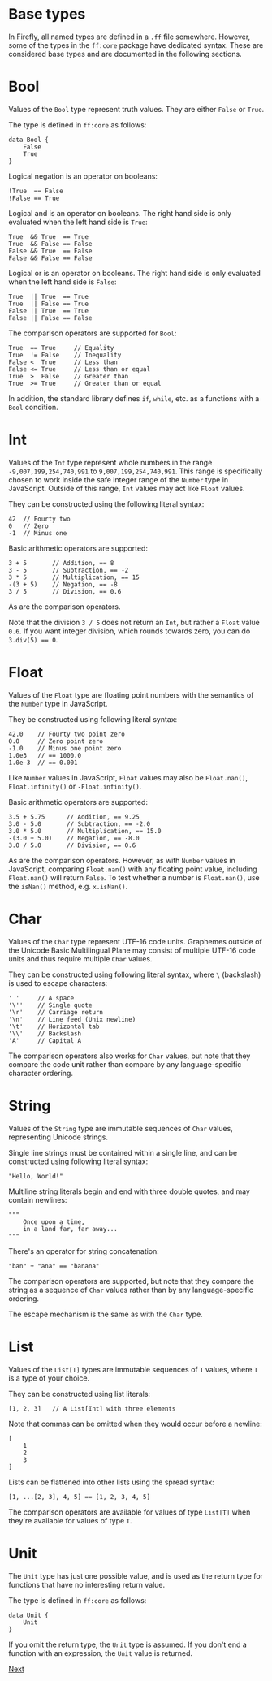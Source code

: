 # Base types

In Firefly, all named types are defined in a `.ff` file somewhere. 
However, some of the types in the `ff:core` package have dedicated syntax.
These are considered base types and are documented in the following sections.


# Bool

Values of the `Bool` type represent truth values. They are either `False` or `True`.

The type is defined in `ff:core` as follows:

```firefly
data Bool {
    False
    True
}
```

Logical negation is an operator on booleans:

```firefly
!True  == False
!False == True
```

Logical and is an operator on booleans. The right hand side is only evaluated when the left hand side is `True`:

```firefly
True  && True  == True
True  && False == False
False && True  == False
False && False == False
```

Logical or is an operator on booleans. The right hand side is only evaluated when the left hand side is `False`:

```firefly
True  || True  == True
True  || False == True
False || True  == True
False || False == False
```

The comparison operators are supported for `Bool`:

```firefly
True  == True     // Equality
True  != False    // Inequality
False <  True     // Less than
False <= True     // Less than or equal
True  >  False    // Greater than
True  >= True     // Greater than or equal
```

In addition, the standard library defines `if`, `while`, etc. as a functions with a `Bool` condition.


# Int

Values of the `Int` type represent whole numbers in the range `-9,007,199,254,740,991` to `9,007,199,254,740,991`. This range is specifically chosen to work inside the safe integer range of the `Number` type in JavaScript. Outside of this range, `Int` values may act like `Float` values.

They can be constructed using the following literal syntax:

```firefly
42  // Fourty two
0   // Zero
-1  // Minus one
```

Basic arithmetic operators are supported:

```firefly
3 + 5       // Addition, == 8
3 - 5       // Subtraction, == -2
3 * 5       // Multiplication, == 15
-(3 + 5)    // Negation, == -8
3 / 5       // Division, == 0.6
```

As are the comparison operators.

Note that the division `3 / 5` does not return an `Int`, but rather a `Float` value `0.6`. If you want integer division, which rounds towards zero, you can do `3.div(5) == 0`.


# Float

Values of the `Float` type are floating point numbers with the semantics of the `Number` type in JavaScript.

They be constructed using following literal syntax:

```firefly
42.0    // Fourty two point zero
0.0     // Zero point zero
-1.0    // Minus one point zero
1.0e3   // == 1000.0
1.0e-3  // == 0.001
```

Like `Number` values in JavaScript, `Float` values may also be `Float.nan()`, `Float.infinity()` or `-Float.infinity()`.

Basic arithmetic operators are supported:

```firefly
3.5 + 5.75      // Addition, == 9.25
3.0 - 5.0       // Subtraction, == -2.0
3.0 * 5.0       // Multiplication, == 15.0
-(3.0 + 5.0)    // Negation, == -8.0
3.0 / 5.0       // Division, == 0.6
```

As are the comparison operators. 
However, as with `Number` values in JavaScript, comparing `Float.nan()` with any floating point value, including `Float.nan()` will return `False`.
To test whether a number is `Float.nan()`, use the `isNan()` method, e.g. `x.isNan()`.


# Char

Values of the `Char` type represent UTF-16 code units. 
Graphemes outside of the Unicode Basic Multilingual Plane may consist of multiple UTF-16 code units and thus require multiple `Char` values.

They can be constructed using following literal syntax, where `\` (backslash) is used to escape characters:

```firefly
' '     // A space
'\''    // Single quote
'\r'    // Carriage return
'\n'    // Line feed (Unix newline)
'\t'    // Horizontal tab
'\\'    // Backslash
'A'     // Capital A
```

The comparison operators also works for `Char` values, but note that they compare the code unit rather than compare by any language-specific character ordering.


# String

Values of the `String` type are immutable sequences of `Char` values, representing Unicode strings. 

Single line strings must be contained within a single line, and can be constructed using following literal syntax:

```firefly
"Hello, World!"
```

Multiline string literals begin and end with three double quotes, and may contain newlines:

```firefly
"""
    Once upon a time,
    in a land far, far away...
"""
```

There's an operator for string concatenation:

```firefly
"ban" + "ana" == "banana"
```

The comparison operators are supported, but note that they compare the string as a sequence of `Char` values rather than by any language-specific ordering.

The escape mechanism is the same as with the `Char` type.


# List

Values of the `List[T]` types are immutable sequences of `T` values, where `T` is a type of your choice.

They can be constructed using list literals:

```firefly
[1, 2, 3]   // A List[Int] with three elements
```

Note that commas can be omitted when they would occur before a newline:

```firefly
[
    1
    2
    3
]
```

Lists can be flattened into other lists using the spread syntax:

```firefly
[1, ...[2, 3], 4, 5] == [1, 2, 3, 4, 5]
```

The comparison operators are available for values of type `List[T]` when they're available for values of type `T`.


# Unit

The `Unit` type has just one possible value, and is used as the return type for functions that have no interesting return value.

The type is defined in `ff:core` as follows:

```firefly
data Unit {
    Unit
}
```

If you omit the return type, the `Unit` type is assumed. If you don't end a function with an expression, the `Unit` value is returned.

[Next](user-defined-types)
